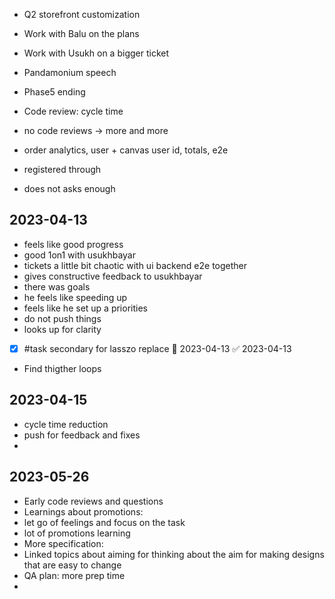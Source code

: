 * Q2 storefront customization
* Work with Balu on the plans
* Work with Usukh on a bigger ticket
* Pandamonium speech
* Phase5 ending 

* Code review: cycle time
* no code reviews -> more and more
* order analytics, user + canvas user id, totals, e2e
* registered through
* does not asks enough

## 2023-04-13

- feels like good progress
- good 1on1 with usukhbayar
- tickets a little bit chaotic with ui backend e2e together
- gives constructive feedback to usukhbayar
- there was goals 
- he feels like speeding up
- feels like he set up a priorities 
- do not push things
- looks up for clarity
- [x] #task secondary for lasszo replace 📅 2023-04-13 ✅ 2023-04-13
- Find thigther loops


## 2023-04-15

- cycle time reduction
- push for feedback and fixes
- 

## 2023-05-26

- Early code reviews and questions
- Learnings about promotions:
- let go of feelings and focus on the task
- lot of promotions learning
- More specification: 
- Linked topics about aiming for thinking about the aim for making designs that are easy to change
- QA plan: more prep time
- 
